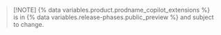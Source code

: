 > [!NOTE] {% data variables.product.prodname_copilot_extensions %} is in {% data variables.release-phases.public_preview %} and subject to change.
